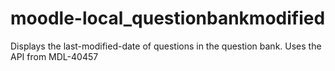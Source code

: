 moodle-local_questionbankmodified
=================================

Displays the last-modified-date of questions in the question bank. Uses the API from MDL-40457
